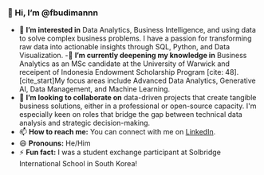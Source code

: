 ### 👋 Hi, I’m @fbudimannn

- 👀 **I’m interested in** Data Analytics, Business Intelligence, and using data to solve complex business problems. I have a passion for transforming raw data into actionable insights through SQL, Python, and Data Visualization.
-🌱 **I’m currently deepening my knowledge in** Business Analytics as an MSc candidate at the University of Warwick and receipent of Indonesia Endowment Scholarship Program [cite: 48]. [cite_start]My focus areas include Advanced Data Analytics, Generative AI, Data Management, and Machine Learning.
- 💞️ **I’m looking to collaborate on** data-driven projects that create tangible business solutions, either in a professional or open-source capacity. I'm especially keen on roles that bridge the gap between technical data analysis and strategic decision-making.
- 📫 **How to reach me:** You can connect with me on [LinkedIn](https://www.linkedin.com/in/muhammad-fakhri-musyaffa-budiman/).
- 😄 **Pronouns:** He/Him 
- ⚡ **Fun fact:** I was a student exchange participant at Solbridge International School in South Korea! 
